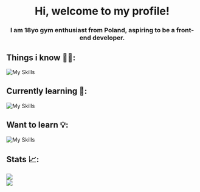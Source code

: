 <h1 align="center">Hi, welcome to my profile!</h1>
<h3 align="center">I am 18yo gym enthusiast from Poland, aspiring to be a front-end developer.</h3>

## Things i know 💪🏻:

![My Skills](https://skillicons.dev/icons?i=html,css,javascript,typescript,tailwind,angular,reactivex,firebase)

## Currently learning 🧠:

![My Skills](https://skillicons.dev/icons?i=dart,flutter,supabase)

## Want to learn 💡:

![My Skills](https://skillicons.dev/icons?i=solidity)

## Stats 📈:
<!-- ![](https://github-readme-stats.vercel.app/api?username=pulpetto&theme=dark&hide_border=true&include_all_commits=false&count_private=true)<br/> -->
![](https://github-readme-streak-stats.herokuapp.com/?user=pulpetto&theme=dark&hide_border=true)<br/>
![](https://github-readme-stats.vercel.app/api/top-langs/?username=pulpetto&theme=dark&hide_border=true&include_all_commits=true&count_private=true&layout=compact)

<!-- [![Top Langs](https://<YOUR_CUSTOM_URL>/api/top-langs/?username=assebc)](https://github.com/anuraghazra/github-readme-stats) -->
<!-- ![image](https://github-readme-stats.vercel.app/api/top-langs/?username=pulpetto&layout=compact&langs_count=8&hide_border=true&title_color=000000&icon_color=000000&text_color=000000&bg_color=ffffff) -->
